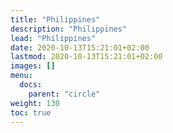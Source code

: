 ```yaml
---
title: "Philippines"
description: "Philippines"
lead: "Philippines"
date: 2020-10-13T15:21:01+02:00
lastmod: 2020-10-13T15:21:01+02:00
images: []
menu:
  docs:
    parent: "circle"
weight: 130
toc: true
---
```

